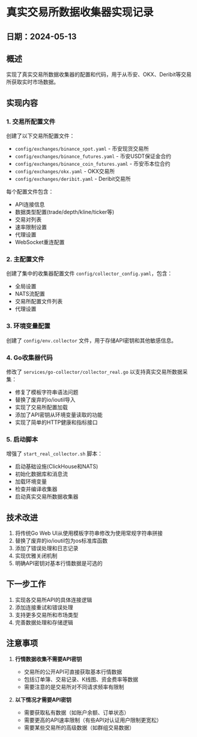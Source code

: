 # 真实交易所数据收集器实现记录

## 日期：2024-05-13

## 概述
实现了真实交易所数据收集器的配置和代码，用于从币安、OKX、Deribit等交易所获取实时市场数据。

## 实现内容

### 1. 交易所配置文件
创建了以下交易所配置文件：
- `config/exchanges/binance_spot.yaml` - 币安现货交易所
- `config/exchanges/binance_futures.yaml` - 币安USDT保证金合约
- `config/exchanges/binance_coin_futures.yaml` - 币安币本位合约
- `config/exchanges/okx.yaml` - OKX交易所
- `config/exchanges/deribit.yaml` - Deribit交易所

每个配置文件包含：
- API连接信息
- 数据类型配置(trade/depth/kline/ticker等)
- 交易对列表
- 速率限制设置
- 代理设置
- WebSocket重连配置

### 2. 主配置文件
创建了集中的收集器配置文件 `config/collector_config.yaml`，包含：
- 全局设置
- NATS流配置
- 交易所配置文件列表
- 代理设置

### 3. 环境变量配置
创建了 `config/env.collector` 文件，用于存储API密钥和其他敏感信息。

### 4. Go收集器代码
修改了 `services/go-collector/collector_real.go` 以支持真实交易所数据采集：
- 修复了模板字符串语法问题
- 替换了废弃的io/ioutil导入
- 实现了交易所配置加载
- 添加了API密钥从环境变量读取的功能
- 实现了简单的HTTP健康和指标接口

### 5. 启动脚本
增强了 `start_real_collector.sh` 脚本：
- 启动基础设施(ClickHouse和NATS)
- 初始化数据库和消息流
- 加载环境变量
- 检查并编译收集器
- 启动真实交易所数据收集器

## 技术改进
1. 将传统Go Web UI从使用模板字符串修改为使用常规字符串拼接
2. 替换了废弃的io/ioutil包为os标准库函数
3. 添加了错误处理和日志记录
4. 实现优雅关闭机制
5. 明确API密钥对基本行情数据是可选的

## 下一步工作
1. 实现各交易所API的具体连接逻辑
2. 添加连接重试和错误处理
3. 支持更多交易所和市场类型
4. 完善数据处理和存储逻辑

## 注意事项

1. **行情数据收集不需要API密钥**
   - 交易所的公开API可直接获取基本行情数据
   - 包括订单簿、交易记录、K线图、资金费率等数据
   - 需要注意的是交易所对不同请求频率有限制

2. **以下情况才需要API密钥**
   - 需要获取私有数据（如账户余额、订单状态）
   - 需要更高的API速率限制（有些API对认证用户限制更宽松）
   - 需要某些交易所的高级数据（如群组交易数据）